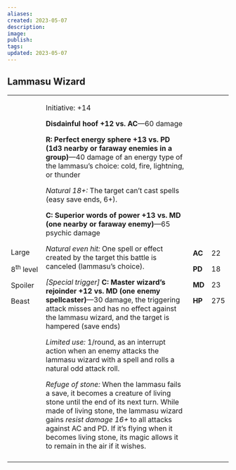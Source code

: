 ```yaml
---
aliases: 
created: 2023-05-07
description: 
image: 
publish: 
tags: 
updated: 2023-05-07
---
```


## Lammasu Wizard

<table>
<colgroup>
<col style="width: 16%" />
<col style="width: 71%" />
<col style="width: 5%" />
<col style="width: 6%" />
</colgroup>
<tbody>
<tr class="odd">
<td><p>Large</p>
<p>8<sup>th</sup> level</p>
<p>Spoiler</p>
<p>Beast</p></td>
<td><p>Initiative: +14</p>
<p><strong>Disdainful hoof +12 vs. AC</strong>—60 damage</p>
<p><strong>R: Perfect energy sphere +13 vs. PD (1d3 nearby or faraway
enemies in a group)</strong>—40 damage of an energy type of the
lammasu’s choice: cold, fire, lightning, or thunder</p>
<p><em>Natural 18+:</em> The target can’t cast spells (easy save ends,
6+).</p>
<p><strong>C: Superior words of power +13 vs. MD (one nearby or faraway
enemy)</strong>—65 psychic damage</p>
<p><em>Natural even hit:</em> One spell or effect created by the target
this battle is canceled (lammasu’s choice).</p>
<p><em>[Special trigger]</em> <strong>C: Master wizard’s rejoinder +12
vs. MD (one enemy spellcaster)</strong>—30 damage, the triggering attack
misses and has no effect against the lammasu wizard, and the target is
hampered (save ends)</p>
<p><em>Limited use:</em> 1/round, as an interrupt action when an enemy
attacks the lammasu wizard with a spell and rolls a natural odd attack
roll.</p>
<p><em>Refuge of stone:</em> When the lammasu fails a save, it becomes a
creature of living stone until the end of its next turn. While made of
living stone, the lammasu wizard gains <em>resist damage 16+</em> to all
attacks against AC and PD. If it’s flying when it becomes living stone,
its magic allows it to remain in the air if it wishes.</p></td>
<td><p><strong>AC</strong></p>
<p><strong>PD</strong></p>
<p><strong>MD</strong></p>
<p><strong>HP</strong></p></td>
<td><p>22</p>
<p>18</p>
<p>23</p>
<p>275</p></td>
</tr>
<tr class="even">
<td></td>
<td></td>
<td></td>
<td></td>
</tr>
</tbody>
</table>

